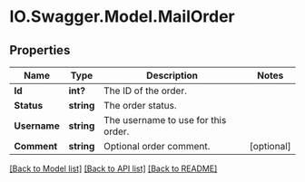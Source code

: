 # IO.Swagger.Model.MailOrder
## Properties

Name | Type | Description | Notes
------------ | ------------- | ------------- | -------------
**Id** | **int?** | The ID of the order. | 
**Status** | **string** | The order status. | 
**Username** | **string** | The username to use for this order. | 
**Comment** | **string** | Optional order comment. | [optional] 

[[Back to Model list]](../README.md#documentation-for-models) [[Back to API list]](../README.md#documentation-for-api-endpoints) [[Back to README]](../README.md)

